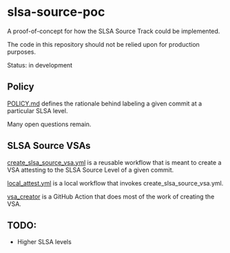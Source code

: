 # slsa-source-poc

A proof-of-concept for how the SLSA Source Track could be implemented.

The code in this repository should not be relied upon for production purposes.

Status: in development

## Policy

[POLICY.md](POLICY.md) defines the rationale behind labeling a given commit at a particular SLSA level.

Many open questions remain.

## SLSA Source VSAs

[create_slsa_source_vsa.yml](.github/workflows/create_slsa_source_vsa.yml) is a reusable workflow that is meant to
create a VSA attesting to the SLSA Source Level of a given commit.

[local_attest.yml](.github/workflows/local_attest.yml) is a local workflow that invokes create_slsa_source_vsa.yml.

[vsa_creator](actions/vsa_creator/action.yml) is a GitHub Action that does most of the work of creating the VSA.

## TODO:

* Higher SLSA levels
